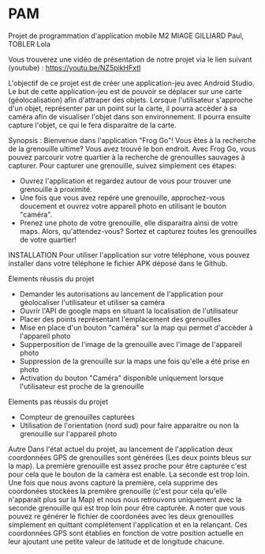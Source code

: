 # PAM
Projet de programmation d'application mobile M2 MIAGE GILLIARD Paul, TOBLER Lola

Vous trouverez une vidéo de présentation de notre projet via le lien suivant (youtube) : https://youtu.be/NZ5pikHFxtI


L'objectif de ce projet est de créer une application-jeu avec Android Studio. Le but de cette application-jeu est de pouvoir se déplacer sur une carte (géolocalisation) afin d'attraper des objets. Lorsque l'utilisateur s'approche d'un objet, représenter par un point sur la carte, il pourra accèder à sa caméra afin de visualiser l'objet dans son environnement. Il pourra ensuite capture l'objet, ce qui le fera disparaitre de la carte. 

Synopsis : 
Bienvenue dans l'application "Frog Go"!
Vous êtes à la recherche de la grenouille ultime? Vous avez trouvé le bon endroit. Avec Frog Go, vous pouvez parcourir votre quartier à la recherche de grenouilles sauvages à capturer.
Pour capturer une grenouille, suivez simplement ces étapes:
- Ouvrez l'application et regardez autour de vous pour trouver une grenouille à proximité.
- Une fois que vous avez repéré une grenouille, approchez-vous doucement et ouvrez votre appareil photo en utilisant le bouton "caméra".
- Prenez une photo de votre grenouille, elle disparaitra ainsi de votre maps.
Alors, qu'attendez-vous? Sortez et capturez toutes les grenouilles de votre quartier!


INSTALLATION
Pour utiliser l'application sur votre téléphone, vous pouvez installer dans votre téléphone le fichier APK déposé dans le Github.


Elements réussis du projet
- Demander les autorisations au lancement de l'application pour géolocaliser l'utilisateur et utiliser sa caméra
- Ouvrir l'API de google maps en situant la localisation de l'utilisateur
- Placer des points représentant l'emplacement des grenouilles
- Mise en place d'un bouton "caméra" sur la map qui permet d'accèder à l'appareil photo
- Supperposition de l'image de la grenouille avec l'image de l'appareil photo
- Suppression de la grenouille sur la maps une fois qu'elle a été prise en photo
- Activation du bouton "Caméra" disponible uniquement lorsque l'utilisateur est proche de la grenouille
 
Elements pas réussis du projet
- Compteur de grenouilles capturées
- Utilisation de l'orientation (nord sud) pour faire apparaitre ou non la grenouille sur l'appareil photo

Autre 
Dans l'état actuel du projet, au lancement de l'application deux coordonnées GPS de grenouilles sont générées (Les deux points bleus sur la map). La première grenouille est assez proche pour être capturée c'est pour cela que le bouton de la caméra est enable. La seconde est trop loin. Une fois que nous avons capturé la première, cela supprime des coordonées stockées la première grenouille (c'est pour cela qu'elle n'apparait plus sur la Map) et nous nous retrouvons uniquement avec la seconde grenouille qui est trop loin pour être capturée.
A noter que vous pouvez re générer le fichier de coordonées avec les deux grenouilles simplement en quittant complètement l'application et en la relançant.
Ces coordonnées GPS sont établies en fonction de votre position actuelle en leur ajoutant une petite valeur de latitude et de longitude chacune. 
